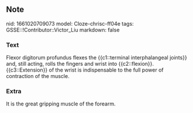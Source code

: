 ## Note
nid: 1661020709073
model: Cloze-chrisc-ff04e
tags: GSSE::!Contributor::Victor_Liu
markdown: false

### Text
Flexor digitorum profundus flexes the {{c1::terminal interphalangeal joints}} and, still acting, rolls the fingers and wrist into {{c2::flexion}}. {{c3::Extension}} of the wrist is indispensable to the full power of contraction of the muscle.

### Extra
It is the great gripping muscle of the forearm.
